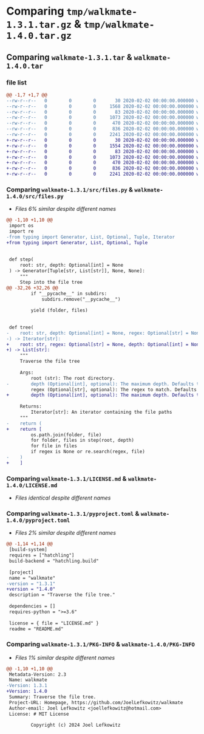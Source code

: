 # Comparing `tmp/walkmate-1.3.1.tar.gz` & `tmp/walkmate-1.4.0.tar.gz`

## Comparing `walkmate-1.3.1.tar` & `walkmate-1.4.0.tar`

### file list

```diff
@@ -1,7 +1,7 @@
--rw-r--r--   0        0        0       30 2020-02-02 00:00:00.000000 walkmate-1.3.1/src/__init__.py
--rw-r--r--   0        0        0     1568 2020-02-02 00:00:00.000000 walkmate-1.3.1/src/files.py
--rw-r--r--   0        0        0       83 2020-02-02 00:00:00.000000 walkmate-1.3.1/.gitignore
--rw-r--r--   0        0        0     1073 2020-02-02 00:00:00.000000 walkmate-1.3.1/LICENSE.md
--rw-r--r--   0        0        0      470 2020-02-02 00:00:00.000000 walkmate-1.3.1/README.md
--rw-r--r--   0        0        0      836 2020-02-02 00:00:00.000000 walkmate-1.3.1/pyproject.toml
--rw-r--r--   0        0        0     2241 2020-02-02 00:00:00.000000 walkmate-1.3.1/PKG-INFO
+-rw-r--r--   0        0        0       30 2020-02-02 00:00:00.000000 walkmate-1.4.0/src/__init__.py
+-rw-r--r--   0        0        0     1554 2020-02-02 00:00:00.000000 walkmate-1.4.0/src/files.py
+-rw-r--r--   0        0        0       83 2020-02-02 00:00:00.000000 walkmate-1.4.0/.gitignore
+-rw-r--r--   0        0        0     1073 2020-02-02 00:00:00.000000 walkmate-1.4.0/LICENSE.md
+-rw-r--r--   0        0        0      470 2020-02-02 00:00:00.000000 walkmate-1.4.0/README.md
+-rw-r--r--   0        0        0      836 2020-02-02 00:00:00.000000 walkmate-1.4.0/pyproject.toml
+-rw-r--r--   0        0        0     2241 2020-02-02 00:00:00.000000 walkmate-1.4.0/PKG-INFO
```

### Comparing `walkmate-1.3.1/src/files.py` & `walkmate-1.4.0/src/files.py`

 * *Files 6% similar despite different names*

```diff
@@ -1,10 +1,10 @@
 import os
 import re
-from typing import Generator, List, Optional, Tuple, Iterator
+from typing import Generator, List, Optional, Tuple
 
 
 def step(
     root: str, depth: Optional[int] = None
 ) -> Generator[Tuple[str, List[str]], None, None]:
     """
     Step into the file tree
@@ -32,26 +32,26 @@
         if "__pycache__" in subdirs:
             subdirs.remove("__pycache__")
 
         yield (folder, files)
 
 
 def tree(
-    root: str, depth: Optional[int] = None, regex: Optional[str] = None
-) -> Iterator[str]:
+    root: str, regex: Optional[str] = None, depth: Optional[int] = None
+) -> List[str]:
     """
     Traverse the file tree
 
     Args:
         root (str): The root directory.
-        depth (Optional[int], optional): The maximum depth. Defaults to None.
         regex (Optional[str], optional): The regex to match. Defaults to None.
+        depth (Optional[int], optional): The maximum depth. Defaults to None.
 
     Returns:
         Iterator[str]: An iterator containing the file paths
     """
-    return (
+    return [
         os.path.join(folder, file)
         for folder, files in step(root, depth)
         for file in files
         if regex is None or re.search(regex, file)
-    )
+    ]
```

### Comparing `walkmate-1.3.1/LICENSE.md` & `walkmate-1.4.0/LICENSE.md`

 * *Files identical despite different names*

### Comparing `walkmate-1.3.1/pyproject.toml` & `walkmate-1.4.0/pyproject.toml`

 * *Files 2% similar despite different names*

```diff
@@ -1,14 +1,14 @@
 [build-system]
 requires = ["hatchling"]
 build-backend = "hatchling.build"
 
 [project]
 name = "walkmate"
-version = "1.3.1"
+version = "1.4.0"
 description = "Traverse the file tree."
 
 dependencies = []
 requires-python = ">=3.6"
 
 license = { file = "LICENSE.md" }
 readme = "README.md"
```

### Comparing `walkmate-1.3.1/PKG-INFO` & `walkmate-1.4.0/PKG-INFO`

 * *Files 1% similar despite different names*

```diff
@@ -1,10 +1,10 @@
 Metadata-Version: 2.3
 Name: walkmate
-Version: 1.3.1
+Version: 1.4.0
 Summary: Traverse the file tree.
 Project-URL: Homepage, https://github.com/JoelLefkowitz/walkmate
 Author-email: Joel Lefkowitz <joellefkowitz@hotmail.com>
 License: # MIT License
         
         Copyright (c) 2024 Joel Lefkowitz
```

